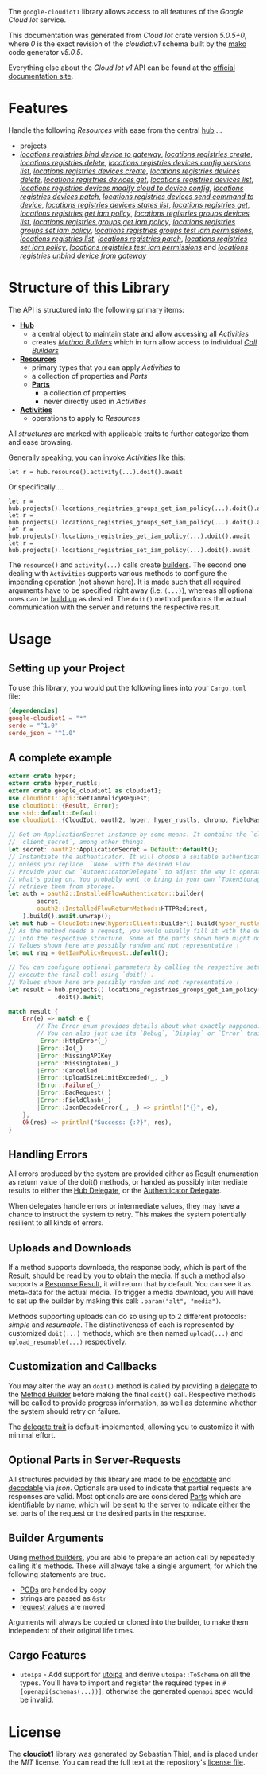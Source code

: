 <!---
DO NOT EDIT !
This file was generated automatically from 'src/generator/templates/api/README.md.mako'
DO NOT EDIT !
-->
The `google-cloudiot1` library allows access to all features of the *Google Cloud Iot* service.

This documentation was generated from *Cloud Iot* crate version *5.0.5+0*, where *0* is the exact revision of the *cloudiot:v1* schema built by the [mako](http://www.makotemplates.org/) code generator *v5.0.5*.

Everything else about the *Cloud Iot* *v1* API can be found at the
[official documentation site](https://cloud.google.com/iot).
# Features

Handle the following *Resources* with ease from the central [hub](https://docs.rs/google-cloudiot1/5.0.5+0/google_cloudiot1/CloudIot) ... 

* projects
 * [*locations registries bind device to gateway*](https://docs.rs/google-cloudiot1/5.0.5+0/google_cloudiot1/api::ProjectLocationRegistryBindDeviceToGatewayCall), [*locations registries create*](https://docs.rs/google-cloudiot1/5.0.5+0/google_cloudiot1/api::ProjectLocationRegistryCreateCall), [*locations registries delete*](https://docs.rs/google-cloudiot1/5.0.5+0/google_cloudiot1/api::ProjectLocationRegistryDeleteCall), [*locations registries devices config versions list*](https://docs.rs/google-cloudiot1/5.0.5+0/google_cloudiot1/api::ProjectLocationRegistryDeviceConfigVersionListCall), [*locations registries devices create*](https://docs.rs/google-cloudiot1/5.0.5+0/google_cloudiot1/api::ProjectLocationRegistryDeviceCreateCall), [*locations registries devices delete*](https://docs.rs/google-cloudiot1/5.0.5+0/google_cloudiot1/api::ProjectLocationRegistryDeviceDeleteCall), [*locations registries devices get*](https://docs.rs/google-cloudiot1/5.0.5+0/google_cloudiot1/api::ProjectLocationRegistryDeviceGetCall), [*locations registries devices list*](https://docs.rs/google-cloudiot1/5.0.5+0/google_cloudiot1/api::ProjectLocationRegistryDeviceListCall), [*locations registries devices modify cloud to device config*](https://docs.rs/google-cloudiot1/5.0.5+0/google_cloudiot1/api::ProjectLocationRegistryDeviceModifyCloudToDeviceConfigCall), [*locations registries devices patch*](https://docs.rs/google-cloudiot1/5.0.5+0/google_cloudiot1/api::ProjectLocationRegistryDevicePatchCall), [*locations registries devices send command to device*](https://docs.rs/google-cloudiot1/5.0.5+0/google_cloudiot1/api::ProjectLocationRegistryDeviceSendCommandToDeviceCall), [*locations registries devices states list*](https://docs.rs/google-cloudiot1/5.0.5+0/google_cloudiot1/api::ProjectLocationRegistryDeviceStateListCall), [*locations registries get*](https://docs.rs/google-cloudiot1/5.0.5+0/google_cloudiot1/api::ProjectLocationRegistryGetCall), [*locations registries get iam policy*](https://docs.rs/google-cloudiot1/5.0.5+0/google_cloudiot1/api::ProjectLocationRegistryGetIamPolicyCall), [*locations registries groups devices list*](https://docs.rs/google-cloudiot1/5.0.5+0/google_cloudiot1/api::ProjectLocationRegistryGroupDeviceListCall), [*locations registries groups get iam policy*](https://docs.rs/google-cloudiot1/5.0.5+0/google_cloudiot1/api::ProjectLocationRegistryGroupGetIamPolicyCall), [*locations registries groups set iam policy*](https://docs.rs/google-cloudiot1/5.0.5+0/google_cloudiot1/api::ProjectLocationRegistryGroupSetIamPolicyCall), [*locations registries groups test iam permissions*](https://docs.rs/google-cloudiot1/5.0.5+0/google_cloudiot1/api::ProjectLocationRegistryGroupTestIamPermissionCall), [*locations registries list*](https://docs.rs/google-cloudiot1/5.0.5+0/google_cloudiot1/api::ProjectLocationRegistryListCall), [*locations registries patch*](https://docs.rs/google-cloudiot1/5.0.5+0/google_cloudiot1/api::ProjectLocationRegistryPatchCall), [*locations registries set iam policy*](https://docs.rs/google-cloudiot1/5.0.5+0/google_cloudiot1/api::ProjectLocationRegistrySetIamPolicyCall), [*locations registries test iam permissions*](https://docs.rs/google-cloudiot1/5.0.5+0/google_cloudiot1/api::ProjectLocationRegistryTestIamPermissionCall) and [*locations registries unbind device from gateway*](https://docs.rs/google-cloudiot1/5.0.5+0/google_cloudiot1/api::ProjectLocationRegistryUnbindDeviceFromGatewayCall)




# Structure of this Library

The API is structured into the following primary items:

* **[Hub](https://docs.rs/google-cloudiot1/5.0.5+0/google_cloudiot1/CloudIot)**
    * a central object to maintain state and allow accessing all *Activities*
    * creates [*Method Builders*](https://docs.rs/google-cloudiot1/5.0.5+0/google_cloudiot1/client::MethodsBuilder) which in turn
      allow access to individual [*Call Builders*](https://docs.rs/google-cloudiot1/5.0.5+0/google_cloudiot1/client::CallBuilder)
* **[Resources](https://docs.rs/google-cloudiot1/5.0.5+0/google_cloudiot1/client::Resource)**
    * primary types that you can apply *Activities* to
    * a collection of properties and *Parts*
    * **[Parts](https://docs.rs/google-cloudiot1/5.0.5+0/google_cloudiot1/client::Part)**
        * a collection of properties
        * never directly used in *Activities*
* **[Activities](https://docs.rs/google-cloudiot1/5.0.5+0/google_cloudiot1/client::CallBuilder)**
    * operations to apply to *Resources*

All *structures* are marked with applicable traits to further categorize them and ease browsing.

Generally speaking, you can invoke *Activities* like this:

```Rust,ignore
let r = hub.resource().activity(...).doit().await
```

Or specifically ...

```ignore
let r = hub.projects().locations_registries_groups_get_iam_policy(...).doit().await
let r = hub.projects().locations_registries_groups_set_iam_policy(...).doit().await
let r = hub.projects().locations_registries_get_iam_policy(...).doit().await
let r = hub.projects().locations_registries_set_iam_policy(...).doit().await
```

The `resource()` and `activity(...)` calls create [builders][builder-pattern]. The second one dealing with `Activities` 
supports various methods to configure the impending operation (not shown here). It is made such that all required arguments have to be 
specified right away (i.e. `(...)`), whereas all optional ones can be [build up][builder-pattern] as desired.
The `doit()` method performs the actual communication with the server and returns the respective result.

# Usage

## Setting up your Project

To use this library, you would put the following lines into your `Cargo.toml` file:

```toml
[dependencies]
google-cloudiot1 = "*"
serde = "^1.0"
serde_json = "^1.0"
```

## A complete example

```Rust
extern crate hyper;
extern crate hyper_rustls;
extern crate google_cloudiot1 as cloudiot1;
use cloudiot1::api::GetIamPolicyRequest;
use cloudiot1::{Result, Error};
use std::default::Default;
use cloudiot1::{CloudIot, oauth2, hyper, hyper_rustls, chrono, FieldMask};

// Get an ApplicationSecret instance by some means. It contains the `client_id` and 
// `client_secret`, among other things.
let secret: oauth2::ApplicationSecret = Default::default();
// Instantiate the authenticator. It will choose a suitable authentication flow for you, 
// unless you replace  `None` with the desired Flow.
// Provide your own `AuthenticatorDelegate` to adjust the way it operates and get feedback about 
// what's going on. You probably want to bring in your own `TokenStorage` to persist tokens and
// retrieve them from storage.
let auth = oauth2::InstalledFlowAuthenticator::builder(
        secret,
        oauth2::InstalledFlowReturnMethod::HTTPRedirect,
    ).build().await.unwrap();
let mut hub = CloudIot::new(hyper::Client::builder().build(hyper_rustls::HttpsConnectorBuilder::new().with_native_roots().unwrap().https_or_http().enable_http1().build()), auth);
// As the method needs a request, you would usually fill it with the desired information
// into the respective structure. Some of the parts shown here might not be applicable !
// Values shown here are possibly random and not representative !
let mut req = GetIamPolicyRequest::default();

// You can configure optional parameters by calling the respective setters at will, and
// execute the final call using `doit()`.
// Values shown here are possibly random and not representative !
let result = hub.projects().locations_registries_groups_get_iam_policy(req, "resource")
             .doit().await;

match result {
    Err(e) => match e {
        // The Error enum provides details about what exactly happened.
        // You can also just use its `Debug`, `Display` or `Error` traits
         Error::HttpError(_)
        |Error::Io(_)
        |Error::MissingAPIKey
        |Error::MissingToken(_)
        |Error::Cancelled
        |Error::UploadSizeLimitExceeded(_, _)
        |Error::Failure(_)
        |Error::BadRequest(_)
        |Error::FieldClash(_)
        |Error::JsonDecodeError(_, _) => println!("{}", e),
    },
    Ok(res) => println!("Success: {:?}", res),
}

```
## Handling Errors

All errors produced by the system are provided either as [Result](https://docs.rs/google-cloudiot1/5.0.5+0/google_cloudiot1/client::Result) enumeration as return value of
the doit() methods, or handed as possibly intermediate results to either the 
[Hub Delegate](https://docs.rs/google-cloudiot1/5.0.5+0/google_cloudiot1/client::Delegate), or the [Authenticator Delegate](https://docs.rs/yup-oauth2/*/yup_oauth2/trait.AuthenticatorDelegate.html).

When delegates handle errors or intermediate values, they may have a chance to instruct the system to retry. This 
makes the system potentially resilient to all kinds of errors.

## Uploads and Downloads
If a method supports downloads, the response body, which is part of the [Result](https://docs.rs/google-cloudiot1/5.0.5+0/google_cloudiot1/client::Result), should be
read by you to obtain the media.
If such a method also supports a [Response Result](https://docs.rs/google-cloudiot1/5.0.5+0/google_cloudiot1/client::ResponseResult), it will return that by default.
You can see it as meta-data for the actual media. To trigger a media download, you will have to set up the builder by making
this call: `.param("alt", "media")`.

Methods supporting uploads can do so using up to 2 different protocols: 
*simple* and *resumable*. The distinctiveness of each is represented by customized 
`doit(...)` methods, which are then named `upload(...)` and `upload_resumable(...)` respectively.

## Customization and Callbacks

You may alter the way an `doit()` method is called by providing a [delegate](https://docs.rs/google-cloudiot1/5.0.5+0/google_cloudiot1/client::Delegate) to the 
[Method Builder](https://docs.rs/google-cloudiot1/5.0.5+0/google_cloudiot1/client::CallBuilder) before making the final `doit()` call. 
Respective methods will be called to provide progress information, as well as determine whether the system should 
retry on failure.

The [delegate trait](https://docs.rs/google-cloudiot1/5.0.5+0/google_cloudiot1/client::Delegate) is default-implemented, allowing you to customize it with minimal effort.

## Optional Parts in Server-Requests

All structures provided by this library are made to be [encodable](https://docs.rs/google-cloudiot1/5.0.5+0/google_cloudiot1/client::RequestValue) and 
[decodable](https://docs.rs/google-cloudiot1/5.0.5+0/google_cloudiot1/client::ResponseResult) via *json*. Optionals are used to indicate that partial requests are responses 
are valid.
Most optionals are are considered [Parts](https://docs.rs/google-cloudiot1/5.0.5+0/google_cloudiot1/client::Part) which are identifiable by name, which will be sent to 
the server to indicate either the set parts of the request or the desired parts in the response.

## Builder Arguments

Using [method builders](https://docs.rs/google-cloudiot1/5.0.5+0/google_cloudiot1/client::CallBuilder), you are able to prepare an action call by repeatedly calling it's methods.
These will always take a single argument, for which the following statements are true.

* [PODs][wiki-pod] are handed by copy
* strings are passed as `&str`
* [request values](https://docs.rs/google-cloudiot1/5.0.5+0/google_cloudiot1/client::RequestValue) are moved

Arguments will always be copied or cloned into the builder, to make them independent of their original life times.

[wiki-pod]: http://en.wikipedia.org/wiki/Plain_old_data_structure
[builder-pattern]: http://en.wikipedia.org/wiki/Builder_pattern
[google-go-api]: https://github.com/google/google-api-go-client

## Cargo Features

* `utoipa` - Add support for [utoipa](https://crates.io/crates/utoipa) and derive `utoipa::ToSchema` on all
the types. You'll have to import and register the required types in `#[openapi(schemas(...))]`, otherwise the
generated `openapi` spec would be invalid.


# License
The **cloudiot1** library was generated by Sebastian Thiel, and is placed 
under the *MIT* license.
You can read the full text at the repository's [license file][repo-license].

[repo-license]: https://github.com/Byron/google-apis-rsblob/main/LICENSE.md

